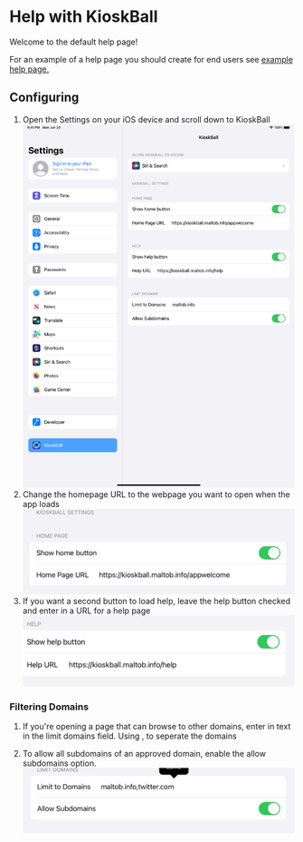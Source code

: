 # Help with KioskBall

Welcome to the default help page!

For an example of a help page you should create for end users see [example help page.](example_help.html)

## Configuring
1. Open the Settings on your iOS device and scroll down to KioskBall
![Image of iOS Settings](https://github.com/maltob/kioskball_www/raw/gh-pages/images/settings_page.png)
1. Change the homepage URL to the webpage you want to open when the app loads
![Image of iOS Settings with the homepage url field selected](https://github.com/maltob/kioskball_www/raw/gh-pages/images/settings_page_homePage.png)
1. If you want a second button to load help, leave the help button checked and enter in a URL for a help page
![Image of iOS Settings with the help url field selected](https://github.com/maltob/kioskball_www/raw/gh-pages/images/settings_page_help.png)
### Filtering Domains
1. If you're opening a page that can browse to other domains, enter in text in the limit domains field. Using , to seperate the domains

1. To allow all subdomains of an approved domain, enable the allow subdomains option.
![Image of iOS Settings with the limit to domains field selected](https://github.com/maltob/kioskball_www/raw/gh-pages/images/settings_page_domains.png)
